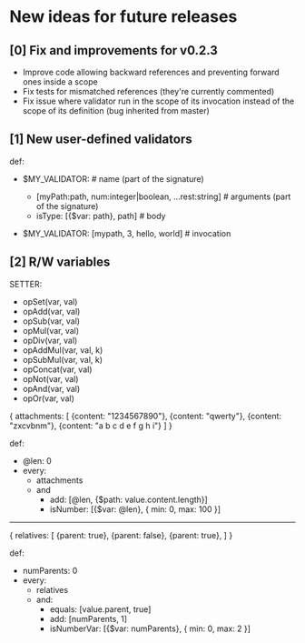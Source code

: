 New ideas for future releases
============================

[0] Fix and improvements for v0.2.3
-----------------------------------------
- Improve code allowing backward references and preventing forward ones inside a scope
- Fix tests for mismatched references (they're currently commented)
- Fix issue where validator run in the scope of its invocation instead of the scope of its definition (bug inherited from master)

[1] New user-defined validators
-----------------------------------------

def:
  - $MY_VALIDATOR:                                       # name (part of the signature)
    - [myPath:path, num:integer|boolean, ...rest:string] # arguments (part of the signature)
    - isType: [{$var: path}, path]                       # body
  
  - $MY_VALIDATOR: [mypath, 3, hello, world]             # invocation

[2] R/W variables
-----------------------------------------
SETTER:
- opSet(var, val)
- opAdd(var, val)
- opSub(var, val)
- opMul(var, val)
- opDiv(var, val)
- opAddMul(var, val, k)
- opSubMul(var, val, k)
- opConcat(var, val)
- opNot(var, val)
- opAnd(var, val)
- opOr(var, val)

{
  attachments: [
    {content: "1234567890"},
    {content: "qwerty"},
    {content: "zxcvbnm"},
    {content: "a b c d e f g h i"}
  ]
}   

def:
  - @len: 0
  - every:
    - attachments
    - and
      - add: [@len, {$path: value.content.length}]
      - isNumber: [{$var: @len}, { min: 0, max: 100 }]
    
--------------------------
    
{
  relatives: [
    {parent: true},
    {parent: false},
    {parent: true},
  ]
}   

def:
  - numParents: 0
  - every:
    - relatives
    - and:
      - equals: [value.parent, true] 
      - add: [numParents, 1]
      - isNumberVar: [{$var: numParents}, { min: 0, max: 2 }]
